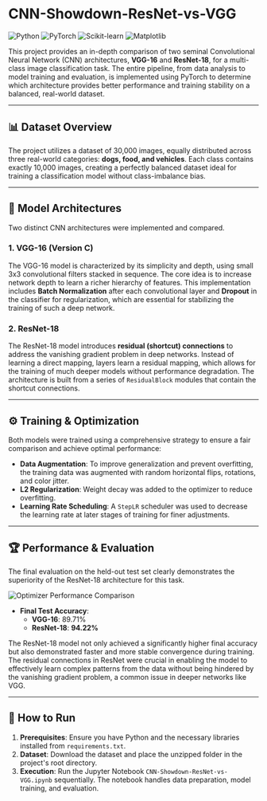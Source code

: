 # CNN-Showdown-ResNet-vs-VGG

![Python](https://img.shields.io/badge/Python-3776AB?style=for-the-badge&logo=python&logoColor=white)
![PyTorch](https://img.shields.io/badge/PyTorch-EE4C2C?style=for-the-badge&logo=pytorch&logoColor=white)
![Scikit-learn](https://img.shields.io/badge/scikit--learn-F7931E?style=for-the-badge&logo=scikit-learn&logoColor=white)
![Matplotlib](https://img.shields.io/badge/Matplotlib-3776AB?style=for-the-badge&logo=matplotlib&logoColor=white)

This project provides an in-depth comparison of two seminal Convolutional Neural Network (CNN) architectures, **VGG-16** and **ResNet-18**, for a multi-class image classification task. The entire pipeline, from data analysis to model training and evaluation, is implemented using PyTorch to determine which architecture provides better performance and training stability on a balanced, real-world dataset.

---

## 📊 Dataset Overview

The project utilizes a dataset of 30,000 images, equally distributed across three real-world categories: **dogs, food, and vehicles**. Each class contains exactly 10,000 images, creating a perfectly balanced dataset ideal for training a classification model without class-imbalance bias.

---

## 🧠 Model Architectures

Two distinct CNN architectures were implemented and compared.

### 1. VGG-16 (Version C)
The VGG-16 model is characterized by its simplicity and depth, using small 3x3 convolutional filters stacked in sequence. The core idea is to increase network depth to learn a richer hierarchy of features. This implementation includes **Batch Normalization** after each convolutional layer and **Dropout** in the classifier for regularization, which are essential for stabilizing the training of such a deep network.

### 2. ResNet-18
The ResNet-18 model introduces **residual (shortcut) connections** to address the vanishing gradient problem in deep networks. Instead of learning a direct mapping, layers learn a residual mapping, which allows for the training of much deeper models without performance degradation. The architecture is built from a series of `ResidualBlock` modules that contain the shortcut connections.

---

## ⚙️ Training & Optimization

Both models were trained using a comprehensive strategy to ensure a fair comparison and achieve optimal performance:
* **Data Augmentation**: To improve generalization and prevent overfitting, the training data was augmented with random horizontal flips, rotations, and color jitter.
* **L2 Regularization**: Weight decay was added to the optimizer to reduce overfitting.
* **Learning Rate Scheduling**: A `StepLR` scheduler was used to decrease the learning rate at later stages of training for finer adjustments.

---

## 🏆 Performance & Evaluation

The final evaluation on the held-out test set clearly demonstrates the superiority of the ResNet-18 architecture for this task.

![Optimizer Performance Comparison](assets/f8.jpg)

* **Final Test Accuracy**:
    * **VGG-16**: 89.71%
    * **ResNet-18**: **94.22%**

The ResNet-18 model not only achieved a significantly higher final accuracy but also demonstrated faster and more stable convergence during training. The residual connections in ResNet were crucial in enabling the model to effectively learn complex patterns from the data without being hindered by the vanishing gradient problem, a common issue in deeper networks like VGG.

---

## 🚀 How to Run

1.  **Prerequisites**: Ensure you have Python and the necessary libraries installed from `requirements.txt`.
2.  **Dataset**: Download the dataset and place the unzipped folder in the project's root directory.
3.  **Execution**: Run the Jupyter Notebook `CNN-Showdown-ResNet-vs-VGG.ipynb` sequentially. The notebook handles data preparation, model training, and evaluation.